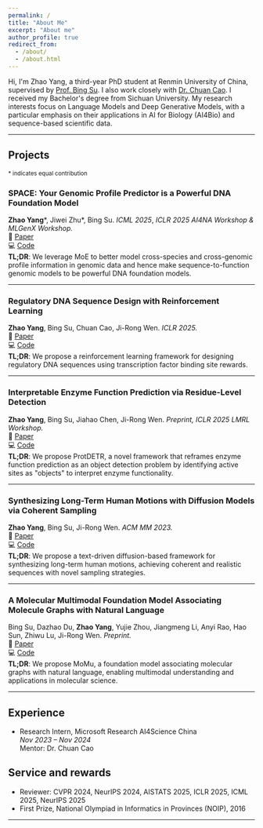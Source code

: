 ```yaml
---
permalink: /
title: "About Me"
excerpt: "About me"
author_profile: true
redirect_from: 
  - /about/
  - /about.html
---
```


Hi, I'm Zhao Yang, a third-year PhD student at Renmin University of China, supervised by [Prof. Bing Su](https://gsai.ruc.edu.cn/bingsu). I also work closely with [Dr. Chuan Cao](http://www.bjzgca.edu.cn/PicDetail.aspx?ID=317). I received my Bachelor's degree from Sichuan University. My research interests focus on Language Models and Deep Generative Models, with a particular emphasis on their applications in AI for Biology (AI4Bio) and sequence-based scientific data.

<!-- 
Recent Research Interests:
- Developing sequence-based scientific foundation models to advance biological and scientific understanding.
- Integrating foundation models with biological data and prior knowledge to solve critical community-focused tasks, such as variant effect prediction (VEP).
-->

---

## Projects

<small>* indicates equal contribution</small>

### SPACE: Your Genomic Profile Predictor is a Powerful DNA Foundation Model
**Zhao Yang**\*, Jiwei Zhu\*, Bing Su. *ICML 2025*, *ICLR 2025 AI4NA Workshop & MLGenX Workshop.*  
📄 [Paper](https://arxiv.org/abs/2506.01833)  
💻 [Code](https://github.com/ZhuJiwei111/space)  
**TL;DR**:  We leverage MoE to better model cross-species and cross-genomic profile information in genomic data and hence make sequence-to-function genomic models to be powerful DNA foundation models. 

---

### Regulatory DNA Sequence Design with Reinforcement Learning  
**Zhao Yang**, Bing Su, Chuan Cao, Ji-Rong Wen. *ICLR 2025.*  
📄 [Paper](https://arxiv.org/abs/2503.07981)  
💻 [Code](https://github.com/yangzhao1230/TACO)  
**TL;DR**: We propose a reinforcement learning framework for designing regulatory DNA sequences using transcription factor binding site rewards. 

---

### Interpretable Enzyme Function Prediction via Residue-Level Detection  
**Zhao Yang**, Bing Su, Jiahao Chen, Ji-Rong Wen. *Preprint, ICLR 2025 LMRL Workshop.*  
📄 [Paper](https://arxiv.org/abs/2501.05644)  
💻 [Code](https://github.com/yangzhao1230/ProtDETR)  
**TL;DR**: We propose ProtDETR, a novel framework that reframes enzyme function prediction as an object detection problem by identifying active sites as "objects" to interpret enzyme functionality.

---

### Synthesizing Long-Term Human Motions with Diffusion Models via Coherent Sampling  
**Zhao Yang**, Bing Su, Ji-Rong Wen. *ACM MM 2023.*  
📄 [Paper](https://dl.acm.org/doi/10.1145/3581783.3611887)  
💻 [Code](https://github.com/yangzhao1230/PCMDM)  
**TL;DR**: We propose a text-driven diffusion-based framework for synthesizing long-term human motions, achieving coherent and realistic sequences with novel sampling strategies.

---

### A Molecular Multimodal Foundation Model Associating Molecule Graphs with Natural Language  
Bing Su, Dazhao Du, **Zhao Yang**, Yujie Zhou, Jiangmeng Li, Anyi Rao, Hao Sun, Zhiwu Lu, Ji-Rong Wen. *Preprint.*  
📄 [Paper](https://arxiv.org/abs/2209.05481)  
💻 [Code](https://github.com/ddz16/MoMu)  
**TL;DR**: We propose MoMu, a foundation model associating molecular graphs with natural language, enabling multimodal understanding and applications in molecular science.

---

## Experience

- Research Intern, Microsoft Research AI4Science China  
  *Nov 2023 – Nov 2024*  
  Mentor: Dr. Chuan Cao  

## Service and rewards
- Reviewer: CVPR 2024, NeurIPS 2024, AISTATS 2025, ICLR 2025, ICML 2025, NeurIPS 2025
- First Prize, National Olympiad in Informatics in Provinces (NOIP), 2016

---
